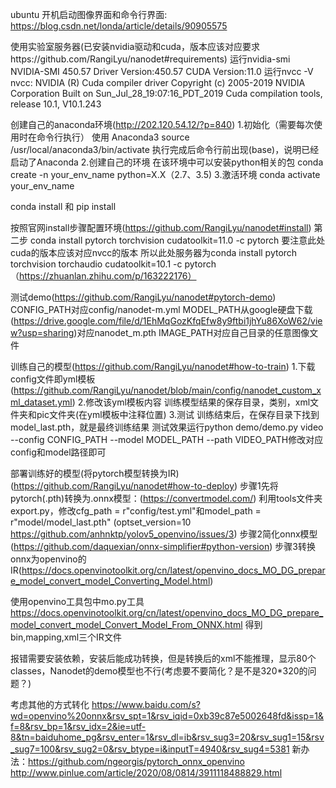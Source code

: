 ubuntu 开机启动图像界面和命令行界面:
https://blog.csdn.net/londa/article/details/90905575

使用实验室服务器(已安装nvidia驱动和cuda，版本应该对应要求https://github.com/RangiLyu/nanodet#requirements)
运行nvidia-smi
NVIDIA-SMI 450.57 Driver Version:450.57 CUDA Version:11.0
运行nvcc -V
nvcc: NVIDIA (R) Cuda compiler driver
Copyright (c) 2005-2019 NVIDIA Corporation
Built on Sun_Jul_28_19:07:16_PDT_2019
Cuda compilation tools, release 10.1, V10.1.243


创建自己的anaconda环境(http://202.120.54.12/?p=840)
1.初始化（需要每次使用时在命令行执行）
使用 Anaconda3
source /usr/local/anaconda3/bin/activate
执行完成后命令行前出现(base)，说明已经启动了Anaconda
2.创建自己的环境
在该环境中可以安装python相关的包
conda create -n your_env_name python=X.X（2.7、3.5)
3.激活环境
conda activate your_env_name

conda install 和 pip install


按照官网install步骤配置环境(https://github.com/RangiLyu/nanodet#install)
第二步 conda install pytorch torchvision cudatoolkit=11.0 -c pytorch 要注意此处cuda的版本应该对应nvcc的版本
所以此处服务器为conda install pytorch torchvision torchaudio cudatoolkit=10.1 -c pytorch
（https://zhuanlan.zhihu.com/p/163222176）



测试demo(https://github.com/RangiLyu/nanodet#pytorch-demo)
CONFIG_PATH对应config/nanodet-m.yml
MODEL_PATH从google硬盘下载(https://drive.google.com/file/d/1EhMqGozKfqEfw8y9ftbi1jhYu86XoW62/view?usp=sharing)对应nanodet_m.pth
IMAGE_PATH对应自己目录的任意图像文件





训练自己的模型(https://github.com/RangiLyu/nanodet#how-to-train)
1.下载config文件即yml模板(https://github.com/RangiLyu/nanodet/blob/main/config/nanodet_custom_xml_dataset.yml)
2.修改该yml模板内容
训练模型结果的保存目录，类别，xml文件夹和pic文件夹(在yml模板中注释位置)
3.测试
训练结束后，在保存目录下找到model_last.pth，就是最终训练结果
测试效果运行python demo/demo.py video --config CONFIG_PATH --model MODEL_PATH --path VIDEO_PATH修改对应config和model路径即可




部署训练好的模型(将pytorch模型转换为IR)(https://github.com/RangiLyu/nanodet#how-to-deploy)
步骤1先将pytorch(.pth)转换为.onnx模型：(https://convertmodel.com/)
利用tools文件夹export.py，修改cfg_path = r"config/test.yml"和model_path = r"model/model_last.pth"
(optset_version=10            https://github.com/anhnktp/yolov5_openvino/issues/3)
步骤2简化onnx模型(https://github.com/daquexian/onnx-simplifier#python-version)
步骤3转换onnx为openvino的IR(https://docs.openvinotoolkit.org/cn/latest/openvino_docs_MO_DG_prepare_model_convert_model_Converting_Model.html)

使用openvino工具包中mo.py工具
https://docs.openvinotoolkit.org/cn/latest/openvino_docs_MO_DG_prepare_model_convert_model_Convert_Model_From_ONNX.html
得到bin,mapping,xml三个IR文件

报错需要安装依赖，安装后能成功转换，但是转换后的xml不能推理，显示80个classes，Nanodet的demo模型也不行(考虑要不要简化？是不是320*320的问题？)


考虑其他的方式转化
https://www.baidu.com/s?wd=openvino%20onnx&rsv_spt=1&rsv_iqid=0xb39c87e5002648fd&issp=1&f=8&rsv_bp=1&rsv_idx=2&ie=utf-8&tn=baiduhome_pg&rsv_enter=1&rsv_dl=ib&rsv_sug3=20&rsv_sug1=15&rsv_sug7=100&rsv_sug2=0&rsv_btype=i&inputT=4940&rsv_sug4=5381
新办法：https://github.com/ngeorgis/pytorch_onnx_openvino
http://www.pinlue.com/article/2020/08/0814/3911118488829.html

